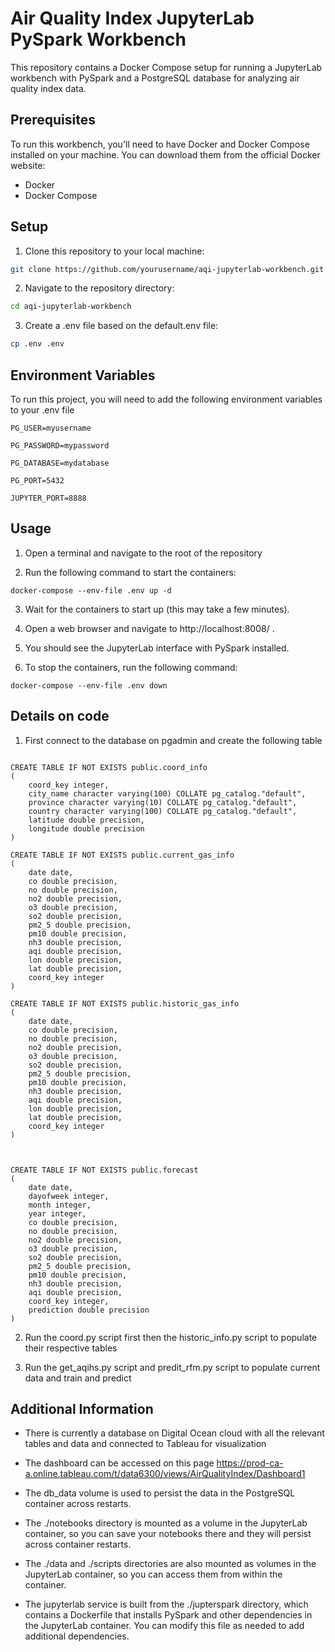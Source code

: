 
# Air Quality Index JupyterLab PySpark Workbench

This repository contains a Docker Compose setup for running a JupyterLab workbench with PySpark and a PostgreSQL database for analyzing air quality index data.

## Prerequisites
To run this workbench, you'll need to have Docker and Docker Compose installed on your machine. You can download them from the official Docker website:

- Docker
- Docker Compose
## Setup

1. Clone this repository to your local machine:

```bash
git clone https://github.com/yourusername/aqi-jupyterlab-workbench.git
```

2. Navigate to the repository directory:

```bash
cd aqi-jupyterlab-workbench
```

3. Create a .env file based on the default.env file:

```bash
cp .env .env
```
## Environment Variables

To run this project, you will need to add the following environment variables to your .env file

`PG_USER=myusername`

`PG_PASSWORD=mypassword`

`PG_DATABASE=mydatabase`

`PG_PORT=5432`

`JUPYTER_PORT=8888`



## Usage

1. Open a terminal and navigate to the root of the repository

2. Run the following command to start the containers:
```
docker-compose --env-file .env up -d
```
3. Wait for the containers to start up (this may take a few minutes).

4. Open a web browser and navigate to http://localhost:8008/ .

5. You should see the JupyterLab interface with PySpark installed.

6. To stop the containers, run the following command:
```
docker-compose --env-file .env down 
```

## Details on code

1. First connect to the database on pgadmin and create the following table
```

CREATE TABLE IF NOT EXISTS public.coord_info
(
    coord_key integer,
    city_name character varying(100) COLLATE pg_catalog."default",
    province character varying(10) COLLATE pg_catalog."default",
    country character varying(100) COLLATE pg_catalog."default",
    latitude double precision,
    longitude double precision
)

CREATE TABLE IF NOT EXISTS public.current_gas_info
(
    date date,
    co double precision,
    no double precision,
    no2 double precision,
    o3 double precision,
    so2 double precision,
    pm2_5 double precision,
    pm10 double precision,
    nh3 double precision,
    aqi double precision,
    lon double precision,
    lat double precision,
    coord_key integer
)

CREATE TABLE IF NOT EXISTS public.historic_gas_info
(
    date date,
    co double precision,
    no double precision,
    no2 double precision,
    o3 double precision,
    so2 double precision,
    pm2_5 double precision,
    pm10 double precision,
    nh3 double precision,
    aqi double precision,
    lon double precision,
    lat double precision,
    coord_key integer
)



CREATE TABLE IF NOT EXISTS public.forecast
(
    date date,
    dayofweek integer,
    month integer,
    year integer,
    co double precision,
    no double precision,
    no2 double precision,
    o3 double precision,
    so2 double precision,
    pm2_5 double precision,
    pm10 double precision,
    nh3 double precision,
    aqi double precision,
    coord_key integer,
    prediction double precision
)

```

2. Run the coord.py script first then the historic_info.py script to populate their respective tables

3. Run the get_aqihs.py script and predit_rfm.py script to populate current data and train and predict


## Additional Information
- There is currently a database on Digital Ocean cloud with all the relevant tables and data and connected to Tableau for visualization
- The dashboard can be accessed on this page https://prod-ca-a.online.tableau.com/t/data6300/views/AirQualityIndex/Dashboard1

- The db_data volume is used to persist the data in the PostgreSQL container across restarts.
- The ./notebooks directory is mounted as a volume in the JupyterLab container, so you can save your notebooks there and they will persist across container restarts.
- The ./data and ./scripts directories are also mounted as volumes in the JupyterLab container, so you can access them from within the container.
- The jupyterlab service is built from the ./jupterspark directory, which contains a Dockerfile that installs PySpark and other dependencies in the JupyterLab container. You can modify this file as needed to add additional dependencies.
